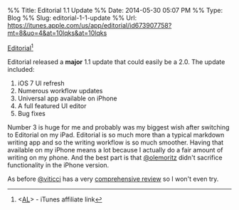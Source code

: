 %% Title: Editorial 1.1 Update
%% Date: 2014-05-30 05:07 PM
%% Type: Blog
%% Slug: editorial-1-1-update
%% Url: https://itunes.apple.com/us/app/editorial/id673907758?mt=8&uo=4&at=10lqks&at=10lqks

[Editorial](https://itunes.apple.com/us/app/editorial/id673907758?mt=8&uo=4&at=10lqks&at=10lqks)[^aff]

Editorial released a **major** 1.1 update that could easily be a 2.0. The update included:

1. iOS 7 UI refresh
2. Numerous workflow updates
3. Universal app available on iPhone
4. A full featured UI editor
5. Bug fixes

Number 3 is huge for me and probably was my biggest wish after switching to Editorial on my iPad. Editorial is so much  more than a typical markdown writing app and so the writing workflow is so much smoother. Having that available on my iPhone means a lot because I actually do a fair amount of writing on my phone. And the best part is that [@olemoritz](https://twitter.com/olemoritz) didn't sacrifice functionality in the iPhone version.

As before [@viticci](https://twitter.com/viticci) has a very [comprehensive review](http://www.macstories.net/reviews/editorial-1-1/) so I won't even try.

[^aff]: <[AL](/affiliate-disclaimer)> - iTunes affiliate link
